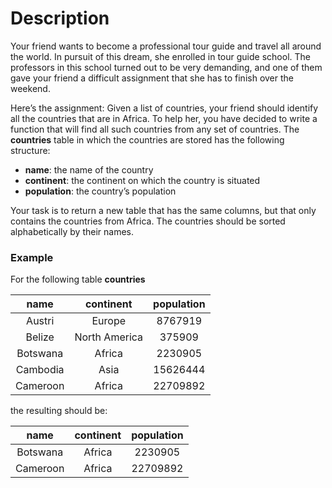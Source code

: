 # Description

Your friend wants to become a professional tour guide and travel all around the world. In pursuit of this dream, she enrolled in tour guide school. The professors in this school turned out to be very demanding, and one of them gave your friend a difficult assignment that she has to finish over the weekend.

Here’s the assignment: Given a list of countries, your friend should identify all the countries that are in Africa. To help her, you have decided to write a function that will find all such countries from any set of countries. The **countries** table in which the countries are stored has the following structure:

- **name**: the name of the country
- **continent**: the continent on which the country is situated
- **population**: the country’s population


Your task is to return a new table that has the same columns, but that only contains the countries from Africa. The countries should be sorted alphabetically by their names.

### Example

For the following table **countries**

| **name** | **continent** | **population** |
|:--------:|:-------------:|:--------------:|
|  Austri  |     Europe    |     8767919    |
|  Belize  | North America |     375909     |
| Botswana |     Africa    |     2230905    |
| Cambodia |      Asia     |    15626444    |
| Cameroon |     Africa    |    22709892    |

the resulting should be:

| **name** | **continent** | **population** |
|:--------:|:-------------:|:--------------:|
| Botswana |     Africa    |     2230905    |
| Cameroon |     Africa    |    22709892    |
